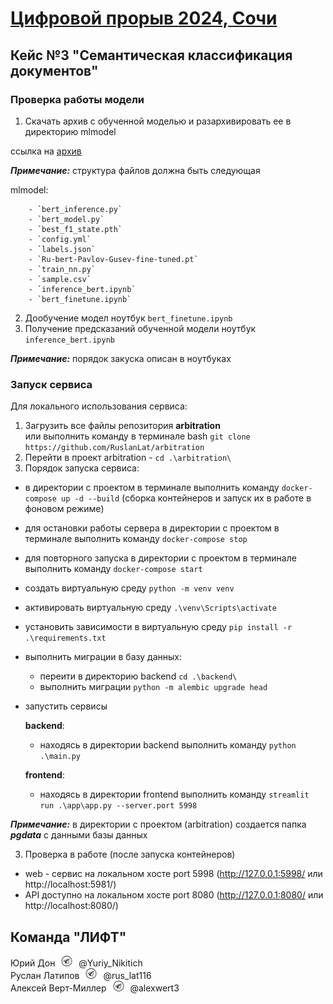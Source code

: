# [Цифровой прорыв 2024, Сочи](https://hacks-ai.ru/events/1077372) 


## Кейс №3 "Семантическая классификация документов"


### Проверка работы модели

1. Скачать архив с обученной моделью и разархивировать ее в директорию mlmodel

ссылка на [архив](https://disk.yandex.ru/d/0E4WwkXFyM8dnA)

***Примечание:*** структура файлов должна быть следующая

mlmodel:

        - `bert_inference.py`
        - `bert_model.py`
        - `best_f1_state.pth`
        - `config.yml`
        - `labels.json`
        - `Ru-bert-Pavlov-Gusev-fine-tuned.pt`
        - `train_nn.py`
        - `sample.csv`
        - `inference_bert.ipynb`
        - `bert_finetune.ipynb`

2. Дообучение модел ноутбук `bert_finetune.ipynb`
3. Получение предсказаний обученной модели ноутбук `inference_bert.ipynb`

***Примечание:***  порядок закуска описан в ноутбуках

### Запуск сервиса

Для локального использования сервиса:
1. Загрузить все файлы репозитория **arbitration** \
    или выполнить команду в терминале bash ```git clone https://github.com/RuslanLat/arbitration```
2. Перейти в проект arbitration - ```cd .\arbitration\```
3. Порядок запуска сервиса:
* в директории с проектом в терминале выполнить команду ```docker-compose up -d --build``` (сборка контейнеров и запуск их в работе в фоновом режиме)
* для остановки работы сервера в директории с проектом в терминале выполнить команду ```docker-compose stop```
* для повторного запуска в директории с проектом в терминале выполнить команду ```docker-compose start```
* создать виртуальную среду ```python -m venv venv```
* активировать виртуальную среду ```.\venv\Scripts\activate```
* установить зависимости в виртуальную среду ```pip install -r .\requirements.txt```
* выполнить миграции в базу данных: 
    * переити в директорию backend ```cd .\backend\```
    * выполнить миграции ```python -m alembic upgrade head```
* запустить сервисы

    **backend**:
    * находясь в директории backend выполнить команду ```python .\main.py```

    **frontend**:
    * находясь в директории frontend выполнить команду  ```streamlit run .\app\app.py --server.port 5998```

***Примечание:*** в директории с проектом (arbitration) создается папка ***pgdata*** с данными базы данных

3. Проверка в работе (после запуска контейнеров)
* web - сервис на локальном хосте port 5998 (http://127.0.0.1:5998/ или http://localhost:5981/)
* API доступно на локальном хосте port 8080 (http://127.0.0.1:8080/ или http://localhost:8080/)





## Команда "ЛИФТ"

Юрий Дон <img src="images/telegram_logo.png" width="30"> @Yuriy_Nikitich \
Руслан Латипов <img src="images/telegram_logo.png" width="30"> @rus_lat116 \
Алексей Верт-Миллер <img src="images/telegram_logo.png" width="30"> @alexwert3